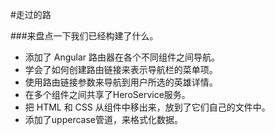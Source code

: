 #走过的路

###来盘点一下我们已经构建了什么。

- 添加了 Angular 路由器在各个不同组件之间导航。
- 学会了如何创建路由链接来表示导航栏的菜单项。
- 使用路由链接参数来导航到用户所选的英雄详情。
- 在多个组件之间共享了HeroService服务。
- 把 HTML 和 CSS 从组件中移出来，放到了它们自己的文件中。
- 添加了uppercase管道，来格式化数据。
